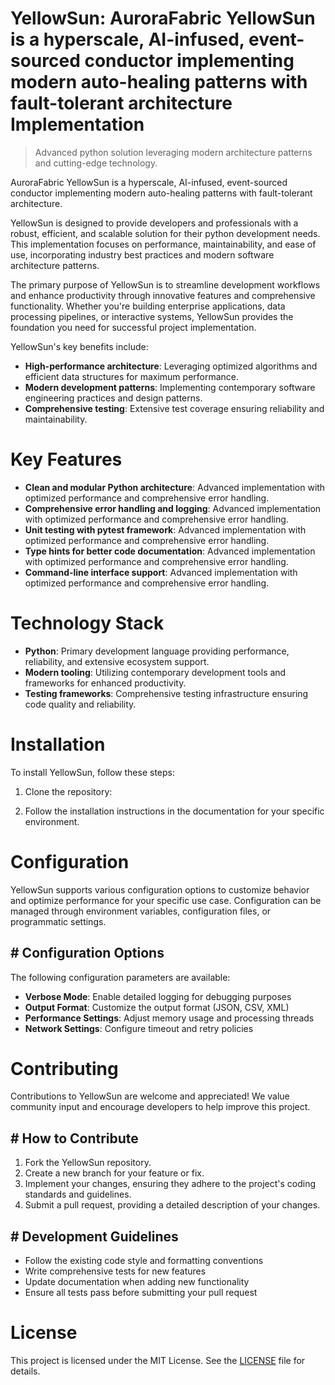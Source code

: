 <!-- fallback_YellowSun_20250805201424_54230 -->

# YellowSun: AuroraFabric YellowSun is a hyperscale, AI-infused, event-sourced conductor implementing modern auto-healing patterns with fault-tolerant architecture Implementation
> Advanced python solution leveraging modern architecture patterns and cutting-edge technology.

AuroraFabric YellowSun is a hyperscale, AI-infused, event-sourced conductor implementing modern auto-healing patterns with fault-tolerant architecture.

YellowSun is designed to provide developers and professionals with a robust, efficient, and scalable solution for their python development needs. This implementation focuses on performance, maintainability, and ease of use, incorporating industry best practices and modern software architecture patterns.

The primary purpose of YellowSun is to streamline development workflows and enhance productivity through innovative features and comprehensive functionality. Whether you're building enterprise applications, data processing pipelines, or interactive systems, YellowSun provides the foundation you need for successful project implementation.

YellowSun's key benefits include:

* **High-performance architecture**: Leveraging optimized algorithms and efficient data structures for maximum performance.
* **Modern development patterns**: Implementing contemporary software engineering practices and design patterns.
* **Comprehensive testing**: Extensive test coverage ensuring reliability and maintainability.

# Key Features

* **Clean and modular Python architecture**: Advanced implementation with optimized performance and comprehensive error handling.
* **Comprehensive error handling and logging**: Advanced implementation with optimized performance and comprehensive error handling.
* **Unit testing with pytest framework**: Advanced implementation with optimized performance and comprehensive error handling.
* **Type hints for better code documentation**: Advanced implementation with optimized performance and comprehensive error handling.
* **Command-line interface support**: Advanced implementation with optimized performance and comprehensive error handling.

# Technology Stack

* **Python**: Primary development language providing performance, reliability, and extensive ecosystem support.
* **Modern tooling**: Utilizing contemporary development tools and frameworks for enhanced productivity.
* **Testing frameworks**: Comprehensive testing infrastructure ensuring code quality and reliability.

# Installation

To install YellowSun, follow these steps:

1. Clone the repository:


2. Follow the installation instructions in the documentation for your specific environment.

# Configuration

YellowSun supports various configuration options to customize behavior and optimize performance for your specific use case. Configuration can be managed through environment variables, configuration files, or programmatic settings.

## # Configuration Options

The following configuration parameters are available:

* **Verbose Mode**: Enable detailed logging for debugging purposes
* **Output Format**: Customize the output format (JSON, CSV, XML)
* **Performance Settings**: Adjust memory usage and processing threads
* **Network Settings**: Configure timeout and retry policies

# Contributing

Contributions to YellowSun are welcome and appreciated! We value community input and encourage developers to help improve this project.

## # How to Contribute

1. Fork the YellowSun repository.
2. Create a new branch for your feature or fix.
3. Implement your changes, ensuring they adhere to the project's coding standards and guidelines.
4. Submit a pull request, providing a detailed description of your changes.

## # Development Guidelines

* Follow the existing code style and formatting conventions
* Write comprehensive tests for new features
* Update documentation when adding new functionality
* Ensure all tests pass before submitting your pull request

# License

This project is licensed under the MIT License. See the [LICENSE](https://github.com/QOZU/YellowSun/blob/main/LICENSE) file for details.
